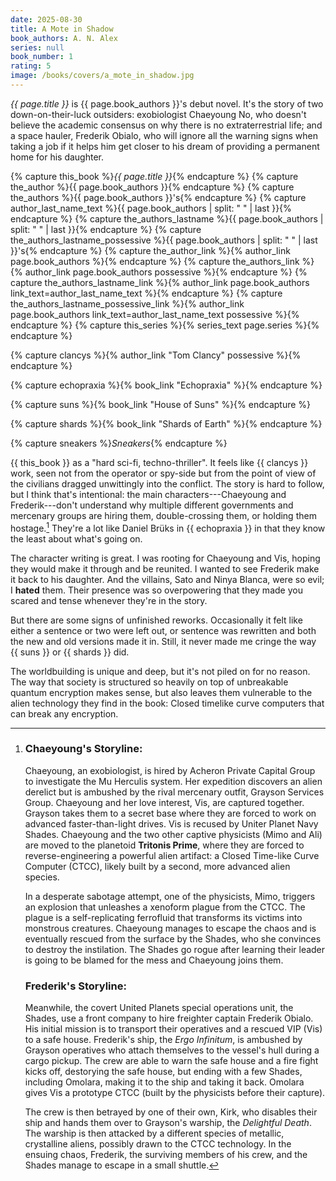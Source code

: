 ```yaml
---
date: 2025-08-30
title: A Mote in Shadow
book_authors: A. N. Alex
series: null
book_number: 1
rating: 5
image: /books/covers/a_mote_in_shadow.jpg
---
```


<cite class="book-title">{{ page.title }}</cite> is <span
class="author-name">{{ page.book_authors }}</span>'s debut novel. It's the
story of two down-on-their-luck outsiders: exobiologist Chaeyoung No, who
doesn't believe the academic consensus on why there is no extraterrestrial
life; and a space hauler, Frederik Obialo, who will ignore all the warning
signs when taking a job if it helps him get closer to his dream of providing a
permanent home for his daughter.

{% capture this_book %}<cite class="book-title">{{ page.title }}</cite>{% endcapture %}
{% capture the_author %}<span class="author-name">{{ page.book_authors }}</span>{% endcapture %}
{% capture the_authors %}<span class="author-name">{{ page.book_authors }}</span>'s{% endcapture %}
{% capture author_last_name_text %}{{ page.book_authors | split: " " | last }}{% endcapture %}
{% capture the_authors_lastname %}<span class="author-name">{{ page.book_authors | split: " " | last }}</span>{% endcapture %}
{% capture the_authors_lastname_possessive %}<span class="author-name">{{ page.book_authors | split: " " | last }}</span>'s{% endcapture %}
{% capture the_author_link %}{% author_link page.book_authors %}{% endcapture %}
{% capture the_authors_link %}{% author_link page.book_authors possessive %}{% endcapture %}
{% capture the_authors_lastname_link %}{% author_link page.book_authors link_text=author_last_name_text %}{% endcapture %}
{% capture the_authors_lastname_possessive_link %}{% author_link page.book_authors link_text=author_last_name_text possessive %}{% endcapture %}
{% capture this_series %}{% series_text page.series %}{% endcapture %}

{% capture clancys %}{% author_link "Tom Clancy" possessive %}{% endcapture %}

{% capture echopraxia %}{% book_link "Echopraxia" %}{% endcapture %}

{% capture suns %}{% book_link "House of Suns" %}{% endcapture %}

{% capture shards %}{% book_link "Shards of Earth" %}{% endcapture %}

{% capture sneakers %}<cite class="movie-title">Sneakers</cite>{% endcapture %}

{{ this_book }} as a "hard sci-fi, techno-thriller". It feels like {{ clancys
}} work, seen not from the operator or spy-side but from the point of view of
the civilians dragged unwittingly into the conflict. The story is hard to
follow, but I think that's intentional: the main characters---Chaeyoung and
Frederik---don't understand why multiple different governments and mercenary
groups are hiring them, double-crossing them, or holding them hostage.[^plot]
They're a lot like Daniel Brüks in {{ echopraxia }} in that they know the
least about what's going on.

[^plot]:
    ### Chaeyoung's Storyline:

    Chaeyoung, an exobiologist, is hired by Acheron Private Capital Group to
    investigate the Mu Herculis system. Her expedition discovers an alien
    derelict but is ambushed by the rival mercenary outfit, Grayson Services
    Group. Chaeyoung and her love interest, Vis, are captured together.
    Grayson takes them to a secret base where they are forced to work on
    advanced faster-than-light drives. Vis is recused by Uniter Planet Navy
    Shades. Chaeyoung and the two other captive physicists (Mimo and Ali) are
    moved to the planetoid **Tritonis Prime**, where they are forced to
    reverse-engineering a powerful alien artifact: a Closed Time-like Curve
    Computer (CTCC), likely built by a second, more advanced alien species.

    In a desperate sabotage attempt, one of the physicists, Mimo, triggers an
    explosion that unleashes a xenoform plague from the CTCC. The plague is a
    self-replicating ferrofluid that transforms its victims into monstrous
    creatures. Chaeyoung manages to escape the chaos and is eventually rescued
    from the surface by the Shades, who she convinces to destroy the
    instilation. The Shades go rogue after learning their leader is going to
    be blamed for the mess and Chaeyoung joins them.

    ### Frederik's Storyline:

    Meanwhile, the covert United Planets special operations unit, the Shades,
    use a front company to hire freighter captain Frederik Obialo. His initial
    mission is to transport their operatives and a rescued VIP (Vis) to a safe
    house. Frederik's ship, the _Ergo Infinitum_, is ambushed by Grayson
    operatives who attach themselves to the vessel's hull during a cargo
    pickup. The crew are able to warn the safe house and a fire fight kicks
    off, destorying the safe house, but ending with a few Shades, including
    Omolara, making it to the ship and taking it back. Omolara gives Vis a
    prototype CTCC (built by the physicists before their capture).

    The crew is then betrayed by one of their own, Kirk, who disables their
    ship and hands them over to Grayson's warship, the _Delightful Death_. The
    warship is then attacked by a different species of metallic, crystalline
    aliens, possibly drawn to the CTCC technology. In the ensuing chaos,
    Frederik, the surviving members of his crew, and the Shades manage to
    escape in a small shuttle.

The character writing is great. I was rooting for Chaeyoung and Vis, hoping
they would make it through and be reunited. I wanted to see Frederik make it
back to his daughter. And the villains, Sato and Ninya Blanca, were so evil; I
**hated** them. Their presence was so overpowering that they made you scared
and tense whenever they're in the story.

But there are some signs of unfinished reworks. Occasionally it felt like
either a sentence or two were left out, or sentence was rewritten and both the
new and old versions made it in. Still, it never made me cringe the way {{
suns }} or {{ shards }} did.

The worldbuilding is unique and deep, but it's not piled on for no reason. The
way that society is structured so heavily on top of unbreakable quantum
encryption makes sense, but also leaves them vulnerable to the alien
technology they find in the book: Closed timelike curve computers that can
break any encryption.
